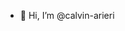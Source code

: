 - 👋 Hi, I’m @calvin-arieri

<!---
calvin-arieri/calvin-arieri is a ✨ special ✨ repository because its `README.md` (this file) appears on your GitHub profile.
You can click the Preview link to take a look at your changes.
--->
